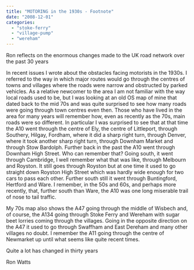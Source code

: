 ```yaml
---
title: "MOTORING in the 1930s - Footnote"
date: "2008-12-01"
categories: 
  - "stoke-ferry"
  - "village-pump"
  - "wereham"
---
```


Ron reflects on the enormous changes made to the UK road network over the past 30 years

In recent issues I wrote about the obstacles facing motorists in the 1930s. I referred to the way in which major routes would go through the centres of towns and villages where the roads were narrow and obstructed by parked vehicles. As a relative newcomer to the area I am not familiar with the way local roads used to be, but I was looking at an old OS map of mine that dated back to the mid 70s and was quite surprised to see how many roads were going through town centres even then. Those who have lived in the area for many years will remember how, even as recently as the 70s, main roads were so different. In particular I was surprised to see that at that time the A10 went through the centre of Ely, the centre of Littleport, through Southery, Hilgay, Fordham, where it did a sharp right turn, through Denver, where it took another sharp right turn, through Downham Market and through Stow Bardolph. Further back in the past the A10 went through Downham High Street. Who can remember that? Going south, it went through Cambridge, I well remember what that was like, through Melbourn and Royston. It still goes through Royston but at one time it used to go straight down Royston High Street which was hardly wide enough for two cars to pass each other. Further south still it went through Buntingford, Hertford and Ware. I remember, in the 50s and 60s, and perhaps more recently, that, further south than Ware, the A10 was one long miserable trail of nose to tail traffic.

My 70s map also shows the A47 going through the middle of Wisbech and, of course, the A134 going through Stoke Ferry and Wereham with sugar beet lorries coming through the villages. Going in the opposite direction on the A47 it used to go through Swaffham and East Dereham and many other villages no doubt. I remember the A11 going through the centre of Newmarket up until what seems like quite recent times.

Quite a lot has changed in thirty years

Ron Watts
